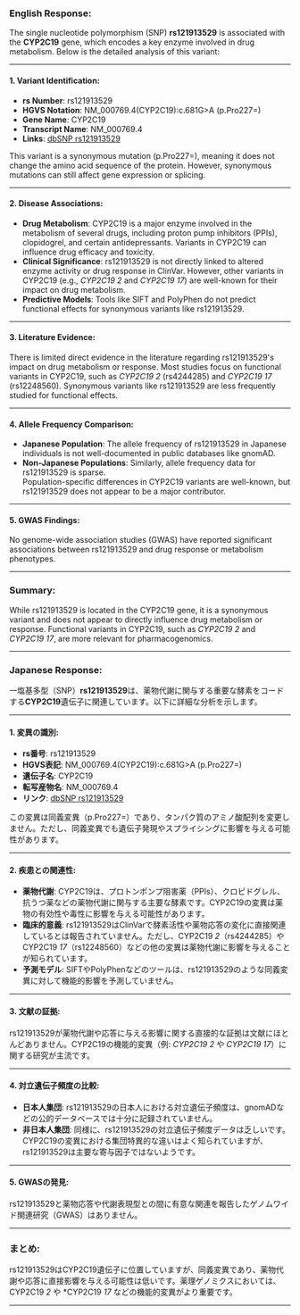 ### English Response:

The single nucleotide polymorphism (SNP) **rs121913529** is associated with the **CYP2C19** gene, which encodes a key enzyme involved in drug metabolism. Below is the detailed analysis of this variant:

---

#### 1. Variant Identification:
- **rs Number**: rs121913529  
- **HGVS Notation**: NM_000769.4(CYP2C19):c.681G>A (p.Pro227=)  
- **Gene Name**: CYP2C19  
- **Transcript Name**: NM_000769.4  
- **Links**: [dbSNP rs121913529](https://www.ncbi.nlm.nih.gov/snp/rs121913529)

This variant is a synonymous mutation (p.Pro227=), meaning it does not change the amino acid sequence of the protein. However, synonymous mutations can still affect gene expression or splicing.

---

#### 2. Disease Associations:
- **Drug Metabolism**: CYP2C19 is a major enzyme involved in the metabolism of several drugs, including proton pump inhibitors (PPIs), clopidogrel, and certain antidepressants. Variants in CYP2C19 can influence drug efficacy and toxicity.  
- **Clinical Significance**: rs121913529 is not directly linked to altered enzyme activity or drug response in ClinVar. However, other variants in CYP2C19 (e.g., *CYP2C19* *2* and *CYP2C19* *17*) are well-known for their impact on drug metabolism.  
- **Predictive Models**: Tools like SIFT and PolyPhen do not predict functional effects for synonymous variants like rs121913529.

---

#### 3. Literature Evidence:
There is limited direct evidence in the literature regarding rs121913529's impact on drug metabolism or response. Most studies focus on functional variants in CYP2C19, such as *CYP2C19* *2* (rs4244285) and *CYP2C19* *17* (rs12248560). Synonymous variants like rs121913529 are less frequently studied for functional effects.

---

#### 4. Allele Frequency Comparison:
- **Japanese Population**: The allele frequency of rs121913529 in Japanese individuals is not well-documented in public databases like gnomAD.  
- **Non-Japanese Populations**: Similarly, allele frequency data for rs121913529 is sparse.  
Population-specific differences in CYP2C19 variants are well-known, but rs121913529 does not appear to be a major contributor.

---

#### 5. GWAS Findings:
No genome-wide association studies (GWAS) have reported significant associations between rs121913529 and drug response or metabolism phenotypes.

---

### Summary:
While rs121913529 is located in the CYP2C19 gene, it is a synonymous variant and does not appear to directly influence drug metabolism or response. Functional variants in CYP2C19, such as *CYP2C19* *2* and *CYP2C19* *17*, are more relevant for pharmacogenomics.

---

### Japanese Response:

一塩基多型（SNP）**rs121913529**は、薬物代謝に関与する重要な酵素をコードする**CYP2C19**遺伝子に関連しています。以下に詳細な分析を示します。

---

#### 1. 変異の識別:
- **rs番号**: rs121913529  
- **HGVS表記**: NM_000769.4(CYP2C19):c.681G>A (p.Pro227=)  
- **遺伝子名**: CYP2C19  
- **転写産物名**: NM_000769.4  
- **リンク**: [dbSNP rs121913529](https://www.ncbi.nlm.nih.gov/snp/rs121913529)

この変異は同義変異（p.Pro227=）であり、タンパク質のアミノ酸配列を変更しません。ただし、同義変異でも遺伝子発現やスプライシングに影響を与える可能性があります。

---

#### 2. 疾患との関連性:
- **薬物代謝**: CYP2C19は、プロトンポンプ阻害薬（PPIs）、クロピドグレル、抗うつ薬などの薬物代謝に関与する主要な酵素です。CYP2C19の変異は薬物の有効性や毒性に影響を与える可能性があります。  
- **臨床的意義**: rs121913529はClinVarで酵素活性や薬物応答の変化に直接関連しているとは報告されていません。ただし、CYP2C19 *2*（rs4244285）やCYP2C19 *17*（rs12248560）などの他の変異は薬物代謝に影響を与えることが知られています。  
- **予測モデル**: SIFTやPolyPhenなどのツールは、rs121913529のような同義変異に対して機能的影響を予測していません。

---

#### 3. 文献の証拠:
rs121913529が薬物代謝や応答に与える影響に関する直接的な証拠は文献にほとんどありません。CYP2C19の機能的変異（例: *CYP2C19* *2* や *CYP2C19* *17*）に関する研究が主流です。

---

#### 4. 対立遺伝子頻度の比較:
- **日本人集団**: rs121913529の日本人における対立遺伝子頻度は、gnomADなどの公的データベースでは十分に記録されていません。  
- **非日本人集団**: 同様に、rs121913529の対立遺伝子頻度データは乏しいです。  
CYP2C19の変異における集団特異的な違いはよく知られていますが、rs121913529は主要な寄与因子ではないようです。

---

#### 5. GWASの発見:
rs121913529と薬物応答や代謝表現型との間に有意な関連を報告したゲノムワイド関連研究（GWAS）はありません。

---

### まとめ:
rs121913529はCYP2C19遺伝子に位置していますが、同義変異であり、薬物代謝や応答に直接影響を与える可能性は低いです。薬理ゲノミクスにおいては、CYP2C19 *2* や *CYP2C19 *17* などの機能的変異がより重要です。

---